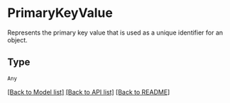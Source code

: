 # PrimaryKeyValue

Represents the primary key value that is used as a unique identifier for an object.

## Type
```python
Any
```


[[Back to Model list]](../../README.md#models-v1-link) [[Back to API list]](../../README.md#documentation-for-api-endpoints) [[Back to README]](../../README.md)
